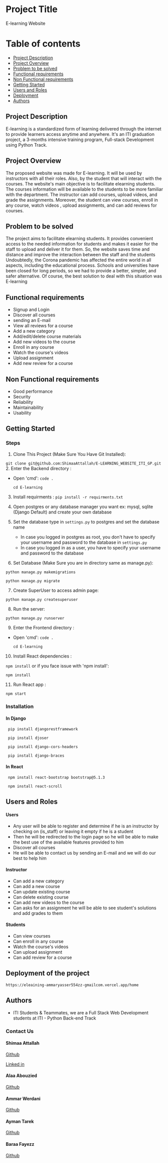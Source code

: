 # Project Title

E-learning Website

# Table of contents

- [Project Description](#project-description)
- [Project Overview](#project-overview)
- [Problem to be solved](#problem-to-be-solved)
- [Functional requirements](#functional-requirements)
- [Non Functional requirements](#non-functional-requirements)
- [Getting Started](#getting-started)
- [Users and Roles](#users-and-roles)
- [Deployment](#Deployment-of-the-project)
- [Authors](#authors)

## Project Description

E-learning is a standardized form of learning delivered through the internet to provide learners access anytime and anywhere. It's an ITI graduation project, a 3-months intensive training program, Full-stack Development using Python Track.

## Project Overview

The proposed website was made for E-learning. It will be used by instructors with all their roles.
Also, by the student that will interact with the courses. The website's main objective is to facilitate elearning students.
The courses information will be available to the students to be more familiar with the department.
The instructor can add courses, upload videos, and grade the assignments.
Moreover, the student can view courses, enroll in any course, watch videos , upload assignments, and can add reviews for courses.

## Problem to be solved

The project aims to facilitate elearning students. It provides convenient access to the needed information for students and makes it easier for the staff to upload and deliver it for them. So, the website saves time and distance and improve the interaction between the staff and the students
Undoubtedly, the Corona pandemic has affected the entire world in all aspects, including the educational process.
Schools and universities have been closed for long periods, so we had to provide a better, simpler, and safer alternative.
Of course, the best solution to deal with this situation was E-learning

## Functional requirements

- Signup and Login
- Discover all courses
- sending an E-mail
- View all reviews for a course
- Add a new category
- Add/edit/delete course materials
- Add new videos to the course
- Enroll in any course
- Watch the course's videos
- Upload assignment
- Add new review for a course

## Non Functional requirements

- Good performance
- Security
- Reliability
- Maintainability
- Usability

## Getting Started

### Steps

1. Clone This Project (Make Sure You Have Git Installed):

`git clone git@github.com:ShimaaAttallah/E-LEARNING_WEBSITE_ITI_GP.git` 2. Enter the Backend directory :

- Open 'cmd':
  `code .`

  `cd E-learning`

3. Install requirments :
   `pip install -r requirments.txt`

4. Open postgres or any database manager you want ex: mysql, sqlite (Django Default) and create your own database

5. Set the database type in `settings.py` to postgres and set the database name

   - In case you logged in postgres as root, you don't have to specify your username and password to the database in `settings.py`
   - In case you logged in as a user, you have to specify your username and password to the database

6. Set Database (Make Sure you are in directory same as manage.py):

`python manage.py makemigrations`

`python manage.py migrate`

7. Create SuperUser to access admin page:

`python manage.py createsuperuser`

8. Run the server:

`python manage.py runserver`

9. Enter the Frontend directory :

- Open 'cmd':
  `code .`

  `cd E-learning`

10. Install React dependencies :

`npm install`
or if you face issue with 'npm install':

`npm install`

11. Run React app :

`npm start`

### Installation

#### In Django

` pip install djangorestframework`

` pip install djoser`

` pip install django-cors-headers`

` pip install django-braces`

#### In React

` npm install react-bootstrap bootstrap@5.1.3`

` npm install react-scroll`

## Users and Roles

#### Users

- Any user will be able to register and determine if he is an instructor by checking on (is_staff) or leaving it empty if he is a student
- Then he will be redirected to the login page so he will be able to make the best use of the available features provided to him
- Discover all courses
- He will be able to contact us by sending an E-mail and we will do our best to help him

#### Instructor

- Can add a new category
- Can add a new course
- Can update existing course
- Can delete existing course
- Can add new videos to the course
- Can asks for an assignment he will be able to see student's solutions and add grades to them

#### Students

- Can view courses
- Can enroll in any course
- Watch the course's videos
- Can upload assignment
- Can add review for a course

## Deployment of the project

`https://eleaining-ammaryasser554zz-gmailcom.vercel.app/home`

## Authors

- ITI Students & Teammates, we are a Full Stack Web Development students at ITI - Python Back-end Track

### Contact Us

#### Shimaa Attallah

[Github](https://github.com/muhab404)

[Linked in](https://www.linkedin.com/in/shimaaattallah/)

#### Alaa Abouzied

[Github](https://github.com/alaa-abouzied)

#### Ammar Werdani

[Github](https://github.com/werdani)

#### Ayman Tarek

[Github](https://github.com/Ayman-aloub)

#### Baraa Fayezz

[Github](https://github.com/BaraaFayezz)
